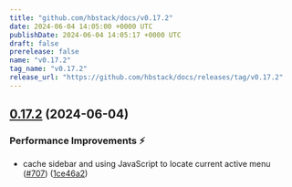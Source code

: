 ```yaml
---
title: "github.com/hbstack/docs/v0.17.2"
date: 2024-06-04 14:05:00 +0000 UTC
publishDate: 2024-06-04 14:05:17 +0000 UTC
draft: false
prerelease: false
name: "v0.17.2"
tag_name: "v0.17.2"
release_url: "https://github.com/hbstack/docs/releases/tag/v0.17.2"
---
```


## [0.17.2](https://github.com/hbstack/docs/compare/v0.17.1...v0.17.2) (2024-06-04)


### Performance Improvements ⚡️

* cache sidebar and using JavaScript to locate current active menu ([#707](https://github.com/hbstack/docs/issues/707)) ([1ce46a2](https://github.com/hbstack/docs/commit/1ce46a2e71a84b94e47afbd7d135f3229023879d))
